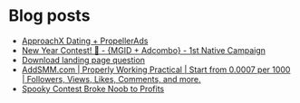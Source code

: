 # Blog posts
<!-- BLOG-POST-LIST:START -->
- [ApproachX Dating + PropellerAds](https://afflift.com/f/threads/approachx-dating-propellerads.10218/)
- [New Year Contest! 🎊 - {MGID + Adcombo} - 1st Native Campaign](https://afflift.com/f/threads/new-year-contest-%F0%9F%8E%8A-mgid-adcombo-1st-native-campaign.10195/)
- [Download landing page question](https://afflift.com/f/threads/download-landing-page-question.10236/)
- [AddSMM.com | Properly Working Practical | Start from 0.0007 per 1000 | Followers, Views, Likes, Comments, and more.](https://afflift.com/f/threads/addsmm-com-properly-working-practical-start-from-0-0007-per-1000-followers-views-likes-comments-and-more.10206/)
- [Spooky Contest Broke Noob to Profits](https://afflift.com/f/threads/spooky-contest-broke-noob-to-profits.9805/)
<!-- BLOG-POST-LIST:END -->
